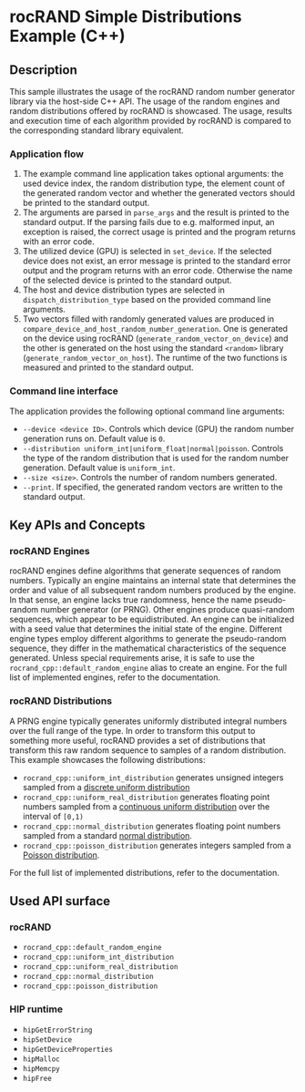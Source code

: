 # rocRAND Simple Distributions Example (C++)

## Description
This sample illustrates the usage of the rocRAND random number generator library via the host-side C++ API. The usage of the random engines and random distributions offered by rocRAND is showcased. The usage, results and execution time of each algorithm provided by rocRAND is compared to the corresponding standard library equivalent.

### Application flow 
1. The example command line application takes optional arguments: the used device index, the random distribution type, the element count of the generated random vector and whether the generated vectors should be printed to the standard output.
2. The arguments are parsed in `parse_args` and the result is printed to the standard output. If the parsing fails due to e.g. malformed input, an exception is raised, the correct usage is printed and the program returns with an error code.
3. The utilized device (GPU) is selected in `set_device`. If the selected device does not exist, an error message is printed to the standard error output and the program returns with an error code. Otherwise the name of the selected device is printed to the standard output.
4. The host and device distribution types are selected in `dispatch_distribution_type` based on the provided command line arguments.
5. Two vectors filled with randomly generated values are produced in `compare_device_and_host_random_number_generation`. One is generated on the device using rocRAND (`generate_random_vector_on_device`) and the other is generated on the host using the standard `<random>` library (`generate_random_vector_on_host`). The runtime of the two functions is measured and printed to the standard output.

### Command line interface
The application provides the following optional command line arguments:
- `--device <device ID>`. Controls which device (GPU) the random number generation runs on. Default value is `0`.
- `--distribution uniform_int|uniform_float|normal|poisson`. Controls the type of the random distribution that is used for the random number generation. Default value is `uniform_int`.
- `--size <size>`. Controls the number of random numbers generated.
- `--print`. If specified, the generated random vectors are written to the standard output.

## Key APIs and Concepts
### rocRAND Engines
rocRAND engines define algorithms that generate sequences of random numbers. Typically an engine maintains an internal state that determines the order and value of all subsequent random numbers produced by the engine. In that sense, an engine lacks true randomness, hence the name pseudo-random number generator (or PRNG). Other engines produce quasi-random sequences, which appear to be equidistributed. An engine can be initialized with a seed value that determines the initial state of the engine. Different engine types employ different algorithms to generate the pseudo-random sequence, they differ in the mathematical characteristics of the sequence generated. Unless special requirements arise, it is safe to use the `rocrand_cpp::default_random_engine` alias to create an engine. For the full list of implemented engines, refer to the documentation.

### rocRAND Distributions
A PRNG engine typically generates uniformly distributed integral numbers over the full range of the type. In order to transform this output to something more useful, rocRAND provides a set of distributions that transform this raw random sequence to samples of a random distribution. This example showcases the following distributions:
- `rocrand_cpp::uniform_int_distribution` generates unsigned integers sampled from a [discrete uniform distribution](https://en.wikipedia.org/wiki/discrete_uniform_distribution)
- `rocrand_cpp::uniform_real_distribution` generates floating point numbers sampled from a [continuous uniform distribution](https://en.wikipedia.org/wiki/Continuous_uniform_distribution) over the interval of `[0,1)`
- `rocrand_cpp::normal_distribution` generates floating point numbers sampled from a standard [normal distribution](https://en.wikipedia.org/wiki/Normal_distribution).
- `rocrand_cpp::poisson_distribution` generates integers sampled from a [Poisson distribution](https://en.wikipedia.org/wiki/Poisson_distribution).

For the full list of implemented distributions, refer to the documentation.

## Used API surface

### rocRAND
- `rocrand_cpp::default_random_engine`
- `rocrand_cpp::uniform_int_distribution`
- `rocrand_cpp::uniform_real_distribution`
- `rocrand_cpp::normal_distribution`
- `rocrand_cpp::poisson_distribution`

### HIP runtime
- `hipGetErrorString`
- `hipSetDevice`
- `hipGetDeviceProperties`
- `hipMalloc`
- `hipMemcpy`
- `hipFree`
